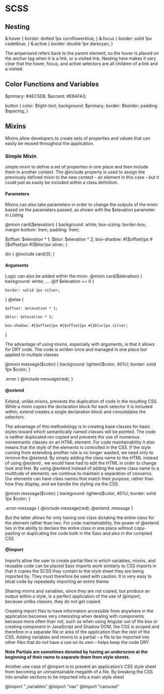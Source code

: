 # SCSS
## Nesting
  &:hover { border: dotted 1px cornflowerblue; }
  &:focus { border: solid 1px cadetblue; }
  &:active { border: double 1px darkcyan; }

The ampersand refers back to the parent element, so the hover is placed on the anchor tag when it is a link, or a visited link. Nesting here makes it very clear that the hover, focus, and active selectors are all children of a:link and a:visited.

## Color Functions and Variables

$primary: #AEC5EB;
$accent: #E9AFA3;

button {
  color: $light-text;
  background: $primary;
  border: $border;
  padding: $spacing;
}

## Mixins
Mixins allow developers to create sets of properties and values that can easily be reused throughout the application.

### Simple Mixin
simple mixin to define a set of properties in one place and then include them in another context. The @include property is used to assign the previously defined mixin to the new context – an element in this case – but it could just as easily be included within a class definition.

#### Parameters
Mixins can also take parameters in order to change the outputs of the mixin based on the parameters passed, as shown with the $elevation parameter in Listing 


@mixin card($elevation) {
  background: white;
  box-sizing: border-box;
  margin-bottom: 1rem;
  padding: 1rem;

  $offset: $elevation * 1;
  $blur: $elevation * 2;
  box-shadow: #{$offset}px #{$offset}px #{$blur}px silver;
}

div {
  @include card(3);
}

#### Arguments

Logic can also be added within the mixin. 
@mixin card($elevation) {
  background: white;
  ....
  @if $elevation == 0 {

    border: solid 1px silver;

  } @else {

    $offset: $elevation * 1;

    $blur: $elevation * 2;

    box-shadow: #{$offset}px #{$offset}px #{$blur}px silver;

  }
  
The advantage of using mixins, especially with arguments, is that it allows for DRY code. The code is written once and managed in one place but applied to multiple classes

@mixin message($color) {
  background: lighten($color, 40%);
  border: solid 1px $color;
}

.error {
  @include message(red);
}

#### @extend
Extend, unlike mixins, prevents the duplication of code in the resulting CSS. While a mixin copies the declaration block for each selector it is included within, extend creates a single declaration block and consolidates the selectors.

The advantage of this methodology is in creating base classes for basic styles toward which semantically named classes will be pointed. The code is neither duplicated nor copied and prevents the use of numerous nonsemantic classes on an HTML element. For code maintainability it also means that the style of the elements is controlled in the CSS. If the style coming from extending another rule is no longer wanted, we need only to remove the @extend. By simply adding the class name to the HTML instead of using @extend , we would have had to edit the HTML in order to change look and feel. By using @extend instead of adding the same class name to a multitude of elements, we continue to maintain a separation of concerns. Our elements can have class names that match their purpose, rather than how they display, and we handle the styling via the CSS.

@mixin message($color) {
  background: lighten($color, 40%);
  border: solid 1px $color;
}

.error-message {
  @include message(red);
  @extend .message
}

But the latter allows for only having one class dictating the entire class for the element rather than two. For code maintainability, the power of @extend lies in the ability to declare the entire class in one place without copy-pasting or duplicating the code both in the Sass and also in the compiled CSS 

#### @Import
Imports allow the user to create partial files in which variables, mixins, and reusable code can be placed
Sass imports work similarly to CSS imports in that it copies the SCSS they contain to the style sheet they are being imported by. 
They must therefore be used with caution. It is very easy to bloat code by repeatedly importing an entire theme

Sharing mixins and variables, since they are not copied, but produce an output within a style, is a perfect application of the use of @import, because unlike classes, they do not get copied.

Creating import files to have information accessible from anywhere in the application becomes very interesting when dealing with components because more often than not, such as when using Angular out of the box or creating component in JavaScript and Shadow DOM, the CSS is scoped and therefore in a separate file or area of the application than the rest of the CSS. Adding variables and mixins to a partial – a file to be imported into other files that do not have a use on its own – helps keep the code DRY.

**Note Partials are sometimes denoted by having an underscore at the beginning of their name to separate them from style sheets.**

Another use case of @import is to prevent an application’s CSS style sheet from becoming an unmaintainable megalith of a file. By breaking the CSS into smaller sections to be imported into a main style sheet

@import "_variables"
@import "nav"
@import "carousel"

